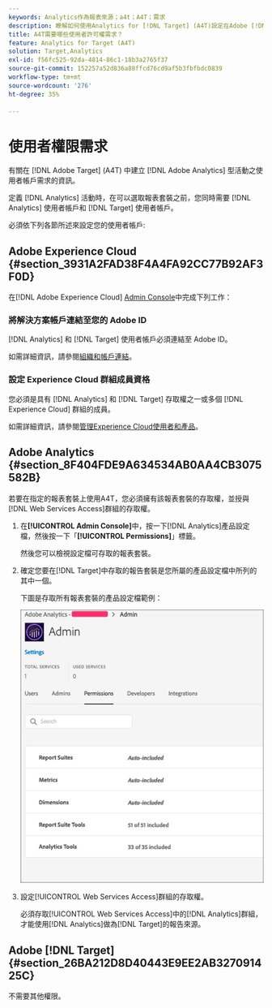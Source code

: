 ```yaml
---
keywords: Analytics作為報表來源；a4t；A4T；需求
description: 瞭解如何使用Analytics for [!DNL Target] (A4T)設定在Adobe [!DNL Target] 中建立Adobe Analytics型活動所需的使用者帳戶需求。
title: A4T需要哪些使用者許可權需求？
feature: Analytics for Target (A4T)
solution: Target,Analytics
exl-id: f56fc525-92da-4814-86c1-18b3a2765f37
source-git-commit: 152257a52d836a88ffcd76cd9af5b3fbfbdc0839
workflow-type: tm+mt
source-wordcount: '276'
ht-degree: 35%

---
```


# 使用者權限需求

有關在 [!DNL Adobe Target] (A4T) 中建立 [!DNL Adobe Analytics] 型活動之使用者帳戶需求的資訊。

定義 [!DNL Analytics] 活動時，在可以選取報表套裝之前，您同時需要 [!DNL Analytics] 使用者帳戶和 [!DNL Target] 使用者帳戶。

必須依下列各節所述來設定您的使用者帳戶:

## Adobe Experience Cloud {#section_3931A2FAD38F4A4FA92CC77B92AF3F0D}

在[!DNL Adobe Experience Cloud] [Admin Console](https://adminconsole.adobe.com)中完成下列工作：

### 將解決方案帳戶連結至您的 Adobe ID

[!DNL Analytics] 和 [!DNL Target] 使用者帳戶必須連結至 Adobe ID。

如需詳細資訊，請參閱[組織和帳戶連結](https://experienceleague.adobe.com/docs/core-services/interface/administration/organizations.html?lang=zh-Hant)。

### 設定 Experience Cloud 群組成員資格

您必須是具有 [!DNL Analytics] 和 [!DNL Target] 存取權之一或多個 [!DNL Experience Cloud] 群組的成員。

如需詳細資訊，請參閱[管理Experience Cloud使用者和產品](https://experienceleague.adobe.com/docs/core-services/interface/manage-users-and-products/admin-getting-started.html?lang=zh-Hant)。

## Adobe Analytics {#section_8F404FDE9A634534AB0AA4CB3075582B}

若要在指定的報表套裝上使用A4T，您必須擁有該報表套裝的存取權，並授與[!DNL Web Services Access]群組的存取權。

1. 在&#x200B;**[!UICONTROL Admin Console]**&#x200B;中，按一下[!DNL Analytics]產品設定檔，然後按一下「**[!UICONTROL Permissions]**」標籤。

   然後您可以檢視設定檔可存取的報表套裝。

1. 確定您要在[!DNL Target]中存取的報告套裝是您所屬的產品設定檔中所列的其中一個。

   下圖是存取所有報表套裝的產品設定檔範例：

   ![Admin Console許可權索引標籤](/help/main/c-integrating-target-with-mac/a4t/assets/permissions-tab.png)

1. 設定[!UICONTROL Web Services Access]群組的存取權。

   必須存取[!UICONTROL Web Services Access]中的[!DNL Analytics]群組，才能使用[!DNL Analytics]做為[!DNL Target]的報告來源。


## Adobe [!DNL Target] {#section_26BA212D8D40443E9EE2AB327091425C}

不需要其他權限。
